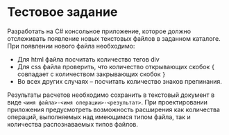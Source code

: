 # Тестовое задание
Разработать на C# консольное приложение, которое должно отслеживать появление новых текстовых файлов в заданном каталоге. При появлении нового файла необходимо:

* Для html файла посчитать количество тегов div
* Для css файла проверить, что количество открывающих скобок `{` совпадает с количеством закрывающих скобок `}`
* Во всех других случаях – посчитать количество знаков препинания.

Результаты расчетов необходимо сохранить в текстовый документ в виде `<имя файла>-<имя операции>-<результат>`. При проектировании приложения предусмотреть возможность расширения как количества операций, выполняемых над имеющимся типом файла, так и количества распознаваемых типов файлов.
